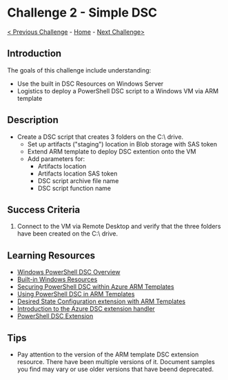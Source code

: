 # Challenge 2 - Simple DSC

[< Previous Challenge](./DSC-Challenge-01.md) - [Home](../readme.md) - [Next Challenge>](./DSC-Challenge-03.md)

## Introduction

The goals of this challenge include understanding:
+   Use the built in DSC Resources on Windows Server
+   Logistics to deploy a PowerShell DSC script to a Windows VM via ARM template

## Description

+	Create a DSC script that creates 3 folders on the C:\ drive.
    +   Set up artifacts ("staging") location in Blob storage with SAS token
    +   Extend ARM template to deploy DSC extention onto the VM
    +   Add parameters for:
        +   Artifacts location
        +   Artifacts location SAS token
        +   DSC script archive file name
        +   DSC script function name

## Success Criteria

1. Connect to the VM via Remote Desktop and verify that the three folders have been created on the C:\ drive.

## Learning Resources

- [Windows PowerShell DSC Overview](https://docs.microsoft.com/en-us/powershell/scripting/dsc/overview/overview?view=powershell-7)
- [Built-in Windows Resources](https://docs.microsoft.com/en-us/powershell/scripting/dsc/resources/resources?view=powershell-7#windows-built-in-resources)
- [Securing PowerShell DSC within Azure ARM Templates](https://poshsecurity.com/blog/securing-powershell-dsc-within-azure-arm-templates)
- [Using PowerShell DSC in ARM Templates](https://www.mavention.nl/blogs-cat/using-powershell-dsc-in-arm-templates/?cn-reloaded=1)
- [Desired State Configuration extension with ARM Templates](https://docs.microsoft.com/en-us/azure/virtual-machines/extensions/dsc-template)
- [Introduction to the Azure DSC extension handler](https://docs.microsoft.com/en-us/azure/virtual-machines/extensions/dsc-overview)
- [PowerShell DSC Extension](https://docs.microsoft.com/en-us/azure/virtual-machines/extensions/dsc-windows)


## Tips

- Pay attention to the version of the ARM template DSC extension resource. There have been multiple versions of it.  Document samples you find may vary or use older versions that have beend deprecated.